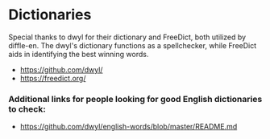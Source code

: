 

# Dictionaries
Special thanks to dwyl for their dictionary and FreeDict, both utilized by diffle-en. The dwyl's dictionary functions as a spellchecker, while FreeDict aids in identifying the best winning words.
- https://github.com/dwyl/
- https://freedict.org/

### Additional links for people looking for good English dictionaries to check:
- https://github.com/dwyl/english-words/blob/master/README.md
